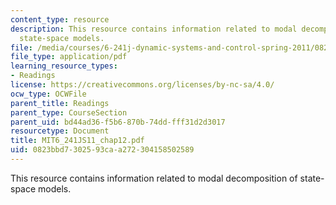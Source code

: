 ```yaml
---
content_type: resource
description: This resource contains information related to modal decomposition of
  state-space models.
file: /media/courses/6-241j-dynamic-systems-and-control-spring-2011/0823bbd7302593caa272304158502589_MIT6_241JS11_chap12.pdf
file_type: application/pdf
learning_resource_types:
- Readings
license: https://creativecommons.org/licenses/by-nc-sa/4.0/
ocw_type: OCWFile
parent_title: Readings
parent_type: CourseSection
parent_uid: bd44ad36-f5b6-870b-74dd-fff31d2d3017
resourcetype: Document
title: MIT6_241JS11_chap12.pdf
uid: 0823bbd7-3025-93ca-a272-304158502589
---
```

This resource contains information related to modal decomposition of state-space models.